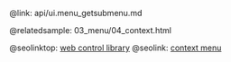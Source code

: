 @link: api/ui.menu_getsubmenu.md

@relatedsample:
	03_menu/04_context.html

@seolinktop: [web control library](https://webix.com)
@seolink: [context menu](https://webix.com/widget/contextmenu/)